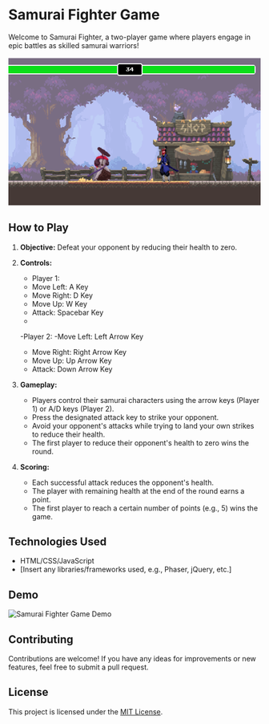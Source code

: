 # Samurai Fighter Game

Welcome to Samurai Fighter, a two-player game where players engage in epic battles as skilled samurai warriors!

![Samurai Fighter Game](samurai_fighter_game.png)

## How to Play

1. **Objective:** Defeat your opponent by reducing their health to zero.

2. **Controls:**
     - Player 1:
     - Move Left: A Key
     - Move Right: D Key
     - Move Up: W Key
     - Attack: Spacebar Key
     - 
     -Player 2:
     -Move Left: Left Arrow Key
     - Move Right: Right Arrow Key
     - Move Up: Up Arrow Key
     - Attack: Down Arrow Key
   
3. **Gameplay:**
   - Players control their samurai characters using the arrow keys (Player 1) or A/D keys (Player 2).
   - Press the designated attack key to strike your opponent.
   - Avoid your opponent's attacks while trying to land your own strikes to reduce their health.
   - The first player to reduce their opponent's health to zero wins the round.

4. **Scoring:**
   - Each successful attack reduces the opponent's health.
   - The player with remaining health at the end of the round earns a point.
   - The first player to reach a certain number of points (e.g., 5) wins the game.

## Technologies Used

- HTML/CSS/JavaScript
- [Insert any libraries/frameworks used, e.g., Phaser, jQuery, etc.]

## Demo

![Samurai Fighter Game Demo](samurai_fighter_demo.gif)

## Contributing

Contributions are welcome! If you have any ideas for improvements or new features, feel free to submit a pull request.

## License

This project is licensed under the [MIT License](LICENSE).
